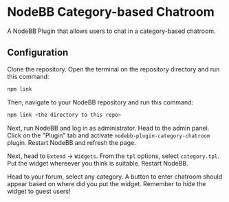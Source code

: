 # NodeBB Category-based Chatroom

A NodeBB Plugin that allows users to chat in a category-based chatroom.

## Configuration

Clone the repository. Open the terminal on the repository directory and run this command:

```bash
npm link
```

Then, navigate to your NodeBB repository and run this command:

```bash
npm link <the directory to this repo>
```

Next, run NodeBB and log in as administrator. Head to the admin panel. Click on the "Plugin" tab and activate `nodebb-plugin-category-chatroom` plugin. Restart NodeBB and refresh the page. 

Next, head to `Extend` -> `Widgets`. From the `tpl` options, select `category.tpl`. Put the widget whereever you think is suitable. Restart NodeBB.

Head to your forum, select any category. A button to enter chatroom should appear based on where did you put the widget. Remember to hide the widget to guest users!
